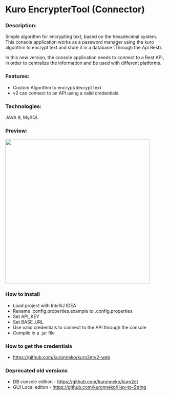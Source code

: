 # Kuro EncrypterTool (Connector)
### Description: 
Simple algorithm for encrypting text, based on the hexadecimal system. This console application works as a password manager using the kuro algorithm to encrypt text and store it in a database (Through the Api Rest).

In this new version, the console application needs to connect to a Rest API, in order to centralize the information and be used with different platforms.

### Features:
* Custom Algorithm to encrypt/decrypt text
* v2 can connect to an API using a valid credentials

### Technologies:
JAVA 8, MySQL

### Preview:
<p> <img src="https://kuronneko.github.io/assets/img/portfoliokurov2.png" width="450"> </p>

### How to install
* Load project with IntelliJ IDEA
* Rename .config.properties.example to .config.properties
* Set API_KEY
* Set BASE_URL
* Use valid credentials to connect to the API through the console
* Compile in a .jar file

### How to get the credentials
* https://github.com/kuronneko/kuro2etv2-web

### Deprecated old versions
* DB console edition - https://github.com/kuronneko/kuro2et
* GUI Local editon - https://github.com/kuronneko/Hex-to-String
